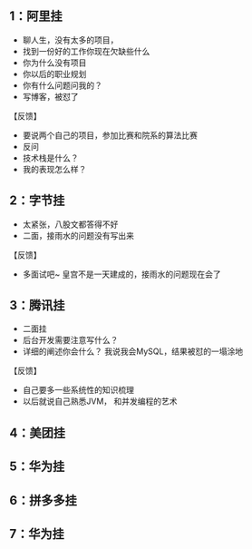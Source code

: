 ## 1：阿里挂
- 聊人生，没有太多的项目，
- 找到一份好的工作你现在欠缺些什么
- 你为什么没有项目
- 你以后的职业规划
- 你有什么问题问我的？
- 写博客，被怼了


【反馈】
- 要说两个自己的项目，参加比赛和院系的算法比赛
- 反问
- 技术栈是什么？
- 我的表现怎么样？

## 2：字节挂
- 太紧张，八股文都答得不好
- 二面，接雨水的问题没有写出来
  
【反馈】
- 多面试吧~ 皇宫不是一天建成的，接雨水的问题现在会了

## 3：腾讯挂
- 二面挂
- 后台开发需要注意写什么？
- 详细的阐述你会什么？ 我说我会MySQL，结果被怼的一塌涂地
  
【反馈】
- 自己要多一些系统性的知识梳理
- 以后就说自己熟悉JVM， 和并发编程的艺术


## 4：美团挂


## 5：华为挂


## 6：拼多多挂


## 7：华为挂




